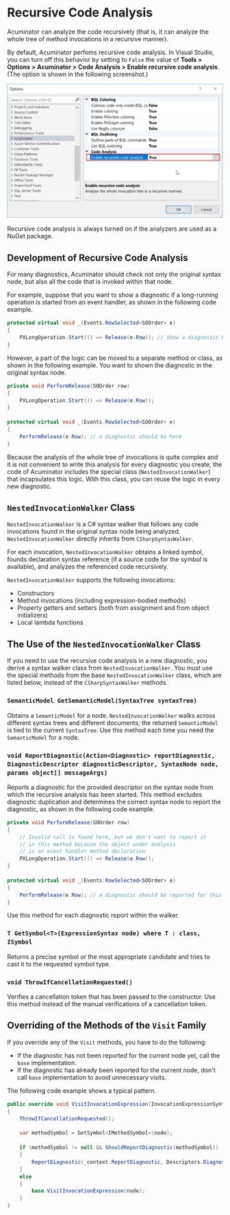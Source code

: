 # Recursive Code Analysis
Acuminator can analyze the code recursively (that is, it can analyze the whole tree of method invocations in a recursive manner).

By default, Acuminator perfoms recursive code analysis. In Visual Studio, you can turn off this behavior by setting to `False` the value of **Tools > Options > Acuminator > Code Analysis > Enable recursive code analysis**. (The option is shown in the following screenshot.) 

![Options Page](Options.png)

Recursive code analysis is always turned on if the analyzers are used as a NuGet package. 

## Development of Recursive Code Analysis
For many diagnostics, Acuminator should check not only the original syntax node, but also all the code that is invoked within that node.

For example, suppose that you want to show a diagnostic if a long-running operation is started from an event handler, as shown in the following code example.

```C#
protected virtual void _(Events.RowSelected<SOOrder> e)
{
    PXLongOperation.Start(() => Release(e.Row)); // show a diagnostic here
}
```

However, a part of the logic can be moved to a separate method or class, as shown in the following example. You want to shown the diagnostic in the original syntax node.

```C#
private void PerformRelease(SOOrder row)
{
    PXLongOperation.Start(() => Release(e.Row));
}

protected virtual void _(Events.RowSelected<SOOrder> e)
{
    PerformRelease(e.Row); // a diagnostic should be here
}
```

Because the analysis of the whole tree of invocations is quite complex and it is not convenient to write this analysis for every diagnostic you create, the code of Acuminator includes the special class (`NestedInvocationWalker`) that incapsulates this logic. With this class, you can reuse the logic in every new diagnostic.

## `NestedInvocationWalker` Class
`NestedInvocationWalker` is a C# syntax walker that follows any code invocations found in the original syntax node being analyzed. `NestedInvocationWalker` directly inherits from `CSharpSyntaxWalker`.

For each invocation, `NestedInvocationWalker` obtains a linked symbol, founds declaration syntax reference (if a source code for the symbol is available), and analyzes the referenced code recursively.

`NestedInvocationWalker` supports the following invocations:

 - Constructors
 - Method invocations (including expression-bodied methods)
 - Property getters and setters (both from assignment and from object initializers)
 - Local lambda functions

## The Use of the `NestedInvocationWalker` Class
If you need to use the recursive code analysis in a new diagnostic, you derive a syntax walker class from `NestedInvocationWalker`. You must use the special methods from the base `NestedInvocationWalker` class, which are listed below, instead of the `CSharpSyntaxWalker` methods.

### `SemanticModel GetSemanticModel(SyntaxTree syntaxTree)`
Obtains a `SemanticModel` for a node. `NestedInvocationWalker` walks across different syntax trees and different documents; the returned `SemanticModel` is tied to the current `SyntaxTree`. 
Use this method each time you need the `SemanticModel` for a node.

### `void ReportDiagnostic(Action<Diagnostic> reportDiagnostic, DiagnosticDescriptor diagnosticDescriptor, SyntaxNode node, params object[] messageArgs)`
Reports a diagnostic for the provided descriptor on the syntax node from which the recursive analysis has been started. This method excludes diagnostic duplication and determines the correct syntax node to report the diagnostic, as shown in the following code example.

```C#
private void PerformRelease(SOOrder row)
{
    // Invalid call is found here, but we don't want to report it
    // in this method because the object under analysis
    // is an event handler method declaration
    PXLongOperation.Start(() => Release(e.Row));
}

protected virtual void _(Events.RowSelected<SOOrder> e)
{
    PerformRelease(e.Row); // a diagnostic should be reported for this node
}
```

Use this method for each diagnostic report within the walker.

### `T GetSymbol<T>(ExpressionSyntax node) where T : class, ISymbol`
Returns a precise symbol or the most appropriate candidate and tries to cast it to the requested symbol type.

### `void ThrowIfCancellationRequested()`
Verifies a cancellation token that has been passed to the constructor. Use this method instead of the manual verifications of a cancellation token.

## Overriding of the Methods of the `Visit` Family
If you override any of the `Visit` methods, you have to do the following:

 - If the diagnostic has not been reported for the current node yet, call the `base` implementation. 
 - If the diagnostic has already been reported for the current node, don't call `base` implementation to avoid unnecessary visits.

The following code example shows a typical pattern.

```C#
public override void VisitInvocationExpression(InvocationExpressionSyntax node)
{
	ThrowIfCancellationRequested();

	var methodSymbol = GetSymbol<IMethodSymbol>(node);

	if (methodSymbol != null && ShouldReportDiagnostic(methodSymbol))
	{
		ReportDiagnostic(_context.ReportDiagnostic, Descriptors.DiagnosticDescriptor, node);
	}
	else
	{
		base.VisitInvocationExpression(node);
	}
}
```
